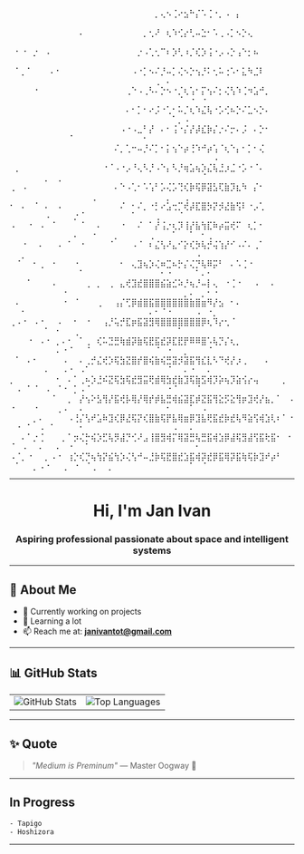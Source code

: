 ⠀⠀⠀⠀⠀⠀⠀⠀⠀⠀⠀⠀⠀⠀⠀⠀⠀⠀⠀⠀⠀⠀⠀⠀⠀⡀⢄⠢⢈⠔⣢⠓⡌⠡⢈⠐⡀⠠⠀⡄⠀⠀⠀⠀⠀⠀⠀⠀⠀⠀⠀⠀⠀⠀⠀⠀⠀⠀⠀⠀⠀⠀⠀⠀⠀⠀⠀⠀⠀⠀⠀⠀⠀⠀⠀⠀⠀⠀⠀⠀⠀⠀⠀⠀⠀
⠀⠀⠀⠀⠀⠀⠀⠀⠀⠀⠀⠀⠄⠀⠀⠀⠀⠀⠀⠀⠀⠀⠀⡀⢂⠜⠀⢆⠱⢊⡔⢃⠤⣑⠂⠡⢀⠠⡁⠢⡑⢄⠀⠀⠀⠀⠀⠀⠀⠀⠀⠀⠀⠀⠀⠀⠀⠀⠀⠀⠀⠀⠀⠀⠀⠀⠀⠀⠀⠀⠀⠀⠀⠀⠀⠀⠀⠀⠀⠀⠀⠀⠀⠀⠀
⠀⠂⠐⠀⡐⠀⠠⠀⠀⠀⠀⠀⠀⠀⠀⠀⠀⠀⠀⠀⠀⠀⡐⠠⢁⢂⠉⠆⡱⢃⠰⡈⢎⡱⢨⠐⡠⠠⡑⢠⠑⡂⠦⠀⠀⠀⠀⠀⠀⠀⠀⠀⠀⠀⠀⠀⠀⠀⠀⠀⠀⠀⠀⠀⠀⠀⠀⠀⠀⠀⠀⠀⠀⠀⠀⠀⠀⠀⠀⠀⠀⠀⠀⠀⠀
⠀⠁⡀⠁⠀⠀⠀⠄⠂⠀⠀⠀⠀⠀⠀⠀⠀⠀⠀⠀⠀⠠⠐⡁⠢⠌⡘⠤⡁⢌⠢⡑⢢⡘⠅⢂⠥⢐⠡⠂⣅⠳⣈⠇⠀⠀⠀⠀⠀⠀⠀⠀⠀⠀⠀⠀⠀⠀⠀⠀⠀⠀⠀⠀⠀⠀⠀⠀⠀⠀⠀⠀⠀⠀⢀⠀⠄⠀⠀⠀⠀⠀⠀⠀⠀
⠀⠀⠀⠀⠐⠀⠀⠀⠀⠀⠀⠀⠀⠀⠀⠀⠀⠀⠀⠀⢀⠑⠠⢀⠣⠄⡑⠢⠐⡈⢆⢡⠂⡍⢢⠌⡂⢌⢣⠱⢈⠲⣡⠚⡀⠀⠀⠀⠀⠀⠀⠀⠀⠀⠀⠀⠀⠀⠀⠀⠀⠀⠀⠀⠀⠀⠀⠀⠀⠀⠀⠀⠀⠀⠀⠀⠀⠀⠈⠀⠐⠀⠐⠀⠀
⠀⠀⠀⠀⠀⠀⠀⠀⠀⠀⠀⠀⠀⠀⠀⠀⠀⠀⠀⠀⠄⠂⡁⠂⠔⡨⠐⢁⠂⠥⡈⢆⠱⣌⢧⠐⡡⢊⠦⡑⠌⣁⠢⡑⠄⠀⠀⠀⠀⠀⠀⠀⠀⠀⠀⠀⠀⠀⠀⠀⠀⠀⠀⠀⠀⠀⠀⠀⠀⠀⠀⠀⠀⠀⠀⠀⠀⠁⡀⠠⠀⠀⠀⠀⠀
⠀⠀⠀⠀⠀⠀⠀⠀⠀⠀⠀⠀⠀⠀⠀⠀⠀⠀⠀⠠⠐⠠⣀⠃⡜⠀⠄⠂⢨⠐⡌⡜⡼⣎⡷⡌⡐⠌⡒⠄⡨⠀⠄⡑⠂⠀⠀⠀⠀⠀⠀⠀⠀⠀⠀⠀⠀⠀⠀⠈⠀⠀⠀⠀⠀⠀⠀⠀⠀⠀⠀⠀⠂⠀⠀⠀⠀⠀⠀⠀⠀⠀⠀⠀⠀
⠀⠀⠀⠀⠀⠀⠀⠀⠀⠀⠀⠀⠀⠀⠀⠀⠀⠀⠌⡀⢁⠒⠤⡘⠌⡁⠂⡅⢢⠑⡴⢘⠱⠚⡴⢡⠈⢆⠑⡄⠂⡁⠂⢌⠀⠀⠀⠀⠀⠀⠀⠀⠀⠀⠀⠀⠀⠀⠀⠀⠀⠀⠀⠀⠀⠀⠀⠀⠀⠀⠀⠀⠀⠀⠀⠀⠀⠀⠀⠀⠀⠀⠀⠀⠠
⠀⡀⠀⠀⠀⠀⠀⠀⠀⠀⠀⠀⠀⠀⠀⠀⠐⠈⠠⠐⡠⠘⢄⠣⡘⠠⠑⡄⠣⡘⢶⣡⢦⡱⣌⢧⣘⡰⣈⠐⡡⠐⠈⠄⠀⠀⠀⠀⠀⠀⠀⠀⠀⠀⠀⡀⠀⢀⠀⠀⠀⠀⠀⠀⠀⠀⠀⠀⠀⠀⠀⠀⠀⠀⠀⠀⠀⠀⠀⠀⠀⠀⠈⠀⠀
⢀⠀⠠⠀⠀⠀⠀⠀⠀⠀⠀⠀⠀⠀⠀⠀⠀⠀⠄⠑⠠⢁⠂⠡⢡⠃⡡⢌⡡⢙⢎⡷⢯⡿⣽⣣⢏⣷⡹⣆⠳⠀⡌⠂⠀⠀⠀⠀⠀⠀⠀⠀⠀⠀⠀⠀⠀⠀⠀⠀⠀⠀⠀⢀⠀⠀⠀⠀⠀⠀⠀⠀⠀⠀⠀⠀⡀⠀⠀⢀⠀⠀⠀⠀⠀
⠂⠀⠄⠀⠈⠀⠄⠀⠠⠀⠀⠀⠀⠀⠀⠀⠀⠀⠀⠌⠀⠂⠌⡀⠐⡃⠔⣡⢒⡉⢞⡼⣏⣿⡳⡝⡺⣜⣷⢫⠇⠐⡠⢁⠀⠀⠀⠀⠀⠀⠀⠀⠀⠀⠀⠠⠀⠀⠀⠀⡐⠈⠀⠀⠀⠀⠀⠀⠀⠀⠁⠀⠀⠀⢀⠀⠀⠀⠈⠀⠀⠀⠀⠀⠀
⠠⠀⠀⠐⠀⠠⠀⠈⠀⠀⠀⠀⠈⠀⠀⠄⠀⠀⠀⠐⠀⠀⠌⠀⠁⡜⢨⡐⢆⡹⢸⡜⣧⢳⣏⠷⡴⣭⢞⠍⠀⢆⡁⠂⠀⠀⠀⠀⠀⠀⠀⠀⠀⠀⠀⠀⠀⠀⠀⠀⠄⠀⠀⠐⠀⠀⠀⡀⠀⠀⠀⠀⠀⢀⠀⠀⠀⠁⠀⠀⠁⠀⠂⢀⠀
⠀⠀⠐⠀⠀⠄⠀⠀⠠⠀⠁⠀⠐⠀⠀⠀⠀⠈⠀⠀⠀⠠⠈⠀⠆⣌⢣⠜⣄⠊⡕⢎⡳⢧⡚⢬⢱⡜⠊⠠⠌⠄⢀⠁⠀⠀⠀⠀⠀⠀⠀⡀⠀⠀⠀⠀⠀⠀⠀⠀⠀⠀⠀⠀⠀⠀⠀⠀⠀⠀⠀⠀⠀⠀⠀⠀⠀⠀⠀⠀⠀⠠⠀⠀⠀
⠀⠈⠀⠀⠂⢀⠀⠐⠀⠀⠀⠐⠀⠀⠀⠀⠀⠀⠀⠂⠀⢄⣹⢦⡱⢌⠶⣉⠦⡓⡌⢌⡙⢧⠿⡭⠃⠀⠄⠡⢈⠐⠀⠀⠀⠀⠀⠀⠀⠀⠀⠀⠀⠀⠀⠀⠀⠀⠀⠀⠀⠁⠀⠀⠀⠀⠀⠀⠀⠀⠀⠀⠀⠀⠀⠂⠐⠀⠀⠀⠀⠁⠄⠂⠀
⠀⠀⠀⠁⠀⠀⠀⠠⠀⠀⠀⠀⠀⢀⠀⡀⠀⢀⠀⣄⢞⣹⣞⣿⣿⣿⣮⣵⣊⠵⡘⢦⡘⠤⡇⢄⠀⠐⢈⠐⠀⠀⠠⠀⠀⠄⠀⠀⠀⠀⠀⠀⠀⠀⠀⠀⠀⠀⠐⠀⠀⠀⠀⠀⠀⠀⠀⠀⠀⠀⠀⠀⠀⠀⠀⠀⠀⠀⠀⡀⠄⠀⡀⠂⠐
⠀⠄⠀⠀⠀⠀⠀⠀⠀⠐⠀⠈⠀⠀⠀⢀⠀⠀⢠⡌⢋⡿⣾⣿⣯⣿⣿⣿⣿⣿⣿⣷⣿⣶⠻⡜⣢⠀⠂⠄⠀⠀⠀⠀⠀⠀⠀⠀⠀⠀⠀⠂⠀⠀⠀⠀⠀⠀⠀⠀⠀⠀⠀⠀⠀⠀⠀⠀⠀⠀⠀⠀⠀⠄⠂⠈⠐⠀⠀⠀⠀⠠⠀⠐⡀
⢀⠠⠐⠀⠠⠐⠀⠀⠠⠀⠀⠂⠀⠐⠀⠀⢠⡘⢥⡚⣏⡶⣯⣽⣻⢿⣿⣿⣿⣿⣿⣿⣿⡿⢆⠹⡔⢂⠈⠀⠀⠀⠀⠀⠀⠀⠀⠀⠀⠀⠀⠀⠀⠀⠀⠁⠀⠂⠀⠀⢀⠀⠀⠀⠀⠀⠀⠀⠀⠀⠀⠀⠀⠀⠀⠀⠀⠀⠁⠀⠀⠀⠀⠀⠀
⠀⠀⠀⠐⠀⠠⠐⠀⡀⠄⠂⠀⠁⢀⠀⢎⠥⣙⣛⢷⣾⡽⣷⢯⣟⣯⣞⡽⣏⣟⡟⠿⠿⣿⠡⢧⡙⡌⢆⡀⠀⠀⠀⠀⠀⠀⠀⠀⠀⠀⠀⠀⠀⠀⠀⠀⠀⠄⠐⠈⠀⠀⠈⠀⠀⠀⠀⠀⠀⠀⠀⠀⠀⠀⠈⠀⠐⠀⠀⡀⠀⠀⠀⠈⠀
⠀⠁⠀⠄⠂⠀⠀⠀⠀⠠⠀⠀⠄⢀⡚⣌⢞⡱⢯⣳⣝⣿⡞⣿⢮⣷⢮⣛⣽⡺⣽⣯⢻⣎⣇⠣⠙⢞⡜⡰⢀⠀⠀⠀⠄⠀⠀⠀⠀⠀⠀⠀⠀⠀⠀⠄⠀⠀⠠⠐⠀⠠⠁⠀⠀⠀⠀⠀⠀⠀⠀⠀⠀⠀⠀⠀⠈⠀⠀⠄⠐⠀⠀⠄⠀
⡀⠀⠀⠀⠀⠀⠀⠀⠂⠀⠄⠁⢀⠦⡱⣘⠮⣝⢯⣳⢯⣞⣻⣭⢟⣾⢿⣳⣞⣷⣹⢯⣷⣫⢾⡹⡵⢦⡹⣵⢪⡔⢤⠀⠀⠀⠀⡀⠀⠀⠠⠀⠁⠈⠀⠠⠀⠈⠐⠀⡁⠠⠈⠀⠀⠀⠀⠀⠀⠀⠀⠀⠀⠀⠀⠀⠐⠈⠀⠀⠀⠈⠀⠀⠀
⠀⠀⠀⠀⠀⠀⠀⠈⠀⠀⡀⠀⡜⢢⠕⣣⢻⡜⣯⢞⡧⢿⡜⢿⡞⡾⣧⣛⢾⣮⣽⣏⡾⣝⣯⢻⣕⡫⣕⢻⡶⣹⢞⡜⣦⡀⠁⠀⠠⠐⠀⠀⠀⠐⠀⠀⠀⢀⠠⠀⠀⠄⠀⠀⠀⠀⠀⠀⠀⠀⠀⠀⠀⠀⠀⠀⠂⠀⠀⠀⠁⠀⠠⠀⠀
⠀⠀⠀⠀⡀⠄⠀⠀⠀⠀⠠⢘⡌⢣⠞⣡⠷⣹⢎⡿⣜⢯⡝⢎⣿⣷⢯⡟⣧⢿⣶⡿⣹⣧⢟⣯⣞⡷⣞⢧⠻⣵⢫⢾⣱⢇⠆⠁⠐⠀⠐⠀⠁⠀⠠⠀⠁⠀⠀⠀⠀⠂⠀⠀⠀⠀⠀⠀⠀⠀⠀⠀⠀⠀⠀⠀⠀⠠⠀⠀⠄⠀⠀⠀⠀
⠀⠀⠄⠁⡐⢈⠀⠀⠀⡀⠁⡲⢌⡓⢮⡱⣋⢧⡻⣼⡙⢊⠜⣠⢸⣿⣻⢾⡍⢿⣽⣛⢧⣛⣯⢾⣱⡿⣼⢯⣻⣼⢫⣯⢗⣯⠂⠀⠂⠈⠀⠠⠀⠀⠄⠀⠀⠄⠀⠐⠀⠀⠁⠀⠀⠀⠀⠀⠀⠀⠀⠀⠀⠀⠀⠀⠀⠀⠀⠀⠀⠂
⠠⠈⡀⠐⠀⠀⡀⠠⠐⠀⢰⡑⢎⡙⢦⢳⡝⣮⢳⡱⢌⢣⠚⠤⣘⡷⢯⣟⣿⣞⣱⣯⢾⡽⣞⡿⣯⢿⡽⣯⢷⢯⡷⣹⠞⡴⠃⠀⠀⠀⠁⠀⠀⡀⠠⠐⠀⠀⢀⠀⠐⠀⠈⢀⠀⠀⡀⠀⠀⠀⠀⠀⠀⠀⠀⠀⠀⠀⠀⠀⠁⠀⠈⠀⠀⠀

---

<h1 align="center">Hi, I'm Jan Ivan</h1>
<h3 align="center"> Aspiring professional passionate about space and intelligent systems </h3>

---

## 🌟 About Me

- 🔭 Currently working on projects
- 🌱 Learning a lot
- 📫 Reach me at: **janivantot@gmail.com**

---

## 📊 GitHub Stats

<table align="center">
  <tr>
    <td align="center">
      <img src="https://github-readme-stats.vercel.app/api?username=johnivn&show_icons=true&theme=tokyonight&hide_border=true" alt="GitHub Stats" />
    </td>
    <td align="center">
      <img src="https://github-readme-stats.vercel.app/api/top-langs?username=johnivn&layout=compact&theme=tokyonight&hide_border=true" alt="Top Languages" />
    </td>
  </tr>
</table>

---

## ✨ Quote
> *"Medium is Preminum"* — Master Oogway 🐢

---

## In Progress
```bash
- Tapigo
- Hoshizora
```

---
